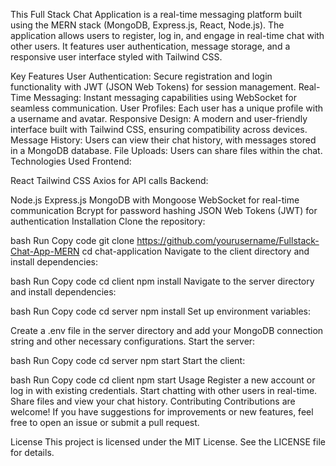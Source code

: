 This Full Stack Chat Application is a real-time messaging platform built using the MERN stack (MongoDB, Express.js, React, Node.js). The application allows users to register, log in, and engage in real-time chat with other users. It features user authentication, message storage, and a responsive user interface styled with Tailwind CSS.

Key Features
User Authentication: Secure registration and login functionality with JWT (JSON Web Tokens) for session management.
Real-Time Messaging: Instant messaging capabilities using WebSocket for seamless communication.
User Profiles: Each user has a unique profile with a username and avatar.
Responsive Design: A modern and user-friendly interface built with Tailwind CSS, ensuring compatibility across devices.
Message History: Users can view their chat history, with messages stored in a MongoDB database.
File Uploads: Users can share files within the chat.
Technologies Used
Frontend:

React
Tailwind CSS
Axios for API calls
Backend:

Node.js
Express.js
MongoDB with Mongoose
WebSocket for real-time communication
Bcrypt for password hashing
JSON Web Tokens (JWT) for authentication
Installation
Clone the repository:

bash
Run
Copy code
git clone https://github.com/yourusername/Fullstack-Chat-App-MERN
cd chat-application
Navigate to the client directory and install dependencies:

bash
Run
Copy code
cd client
npm install
Navigate to the server directory and install dependencies:

bash
Run
Copy code
cd server
npm install
Set up environment variables:

Create a .env file in the server directory and add your MongoDB connection string and other necessary configurations.
Start the server:

bash
Run
Copy code
cd server
npm start
Start the client:

bash
Run
Copy code
cd client
npm start
Usage
Register a new account or log in with existing credentials.
Start chatting with other users in real-time.
Share files and view your chat history.
Contributing
Contributions are welcome! If you have suggestions for improvements or new features, feel free to open an issue or submit a pull request.

License
This project is licensed under the MIT License. See the LICENSE file for details.
